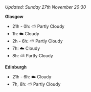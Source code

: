*Updated: Sunday 27th November 20:30*

**Glasgow**

* 21h - 0h: :partly_sunny: Partly Cloudy
* 1h: :cloud: Cloudy
* 2h - 6h: :partly_sunny: Partly Cloudy
* 7h: :cloud: Cloudy
* 8h: :partly_sunny: Partly Cloudy

**Edinburgh**

* 21h - 6h: :cloud: Cloudy
* 7h, 8h: :partly_sunny: Partly Cloudy
